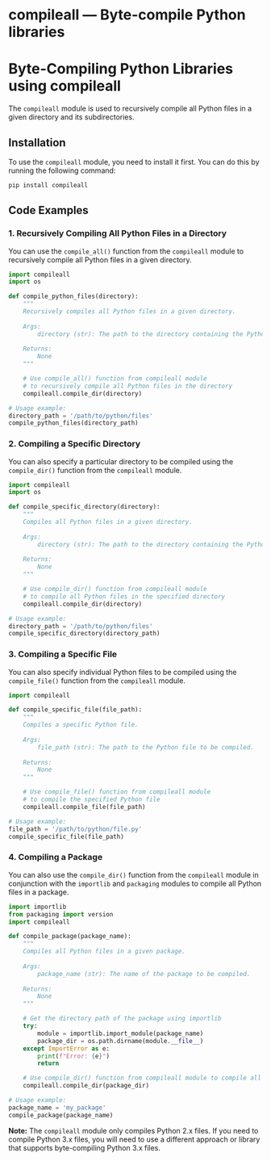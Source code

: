 # compileall — Byte-compile Python libraries

**Byte-Compiling Python Libraries using compileall**
=====================================================

The `compileall` module is used to recursively compile all Python files in a given directory and its subdirectories.

**Installation**
---------------

To use the `compileall` module, you need to install it first. You can do this by running the following command:

```bash
pip install compileall
```

**Code Examples**
-----------------

### 1. Recursively Compiling All Python Files in a Directory

You can use the `compile_all()` function from the `compileall` module to recursively compile all Python files in a given directory.

```python
import compileall
import os

def compile_python_files(directory):
    """
    Recursively compiles all Python files in a given directory.
    
    Args:
        directory (str): The path to the directory containing the Python files.
    
    Returns:
        None
    """

    # Use compile_all() function from compileall module
    # to recursively compile all Python files in the directory
    compileall.compile_dir(directory)

# Usage example:
directory_path = '/path/to/python/files'
compile_python_files(directory_path)
```

### 2. Compiling a Specific Directory

You can also specify a particular directory to be compiled using the `compile_dir()` function from the `compileall` module.

```python
import compileall
import os

def compile_specific_directory(directory):
    """
    Compiles all Python files in a given directory.
    
    Args:
        directory (str): The path to the directory containing the Python files.
    
    Returns:
        None
    """

    # Use compile_dir() function from compileall module
    # to compile all Python files in the specified directory
    compileall.compile_dir(directory)

# Usage example:
directory_path = '/path/to/python/files'
compile_specific_directory(directory_path)
```

### 3. Compiling a Specific File

You can also specify individual Python files to be compiled using the `compile_file()` function from the `compileall` module.

```python
import compileall

def compile_specific_file(file_path):
    """
    Compiles a specific Python file.
    
    Args:
        file_path (str): The path to the Python file to be compiled.
    
    Returns:
        None
    """

    # Use compile_file() function from compileall module
    # to compile the specified Python file
    compileall.compile_file(file_path)

# Usage example:
file_path = '/path/to/python/file.py'
compile_specific_file(file_path)
```

### 4. Compiling a Package

You can also use the `compile_dir()` function from the `compileall` module in conjunction with the `importlib` and `packaging` modules to compile all Python files in a package.

```python
import importlib
from packaging import version
import compileall

def compile_package(package_name):
    """
    Compiles all Python files in a given package.
    
    Args:
        package_name (str): The name of the package to be compiled.
    
    Returns:
        None
    """

    # Get the directory path of the package using importlib
    try:
        module = importlib.import_module(package_name)
        package_dir = os.path.dirname(module.__file__)
    except ImportError as e:
        print(f"Error: {e}")
        return

    # Use compile_dir() function from compileall module to compile all Python files in the package directory
    compileall.compile_dir(package_dir)

# Usage example:
package_name = 'my_package'
compile_package(package_name)
```

**Note:** The `compileall` module only compiles Python 2.x files. If you need to compile Python 3.x files, you will need to use a different approach or library that supports byte-compiling Python 3.x files.
